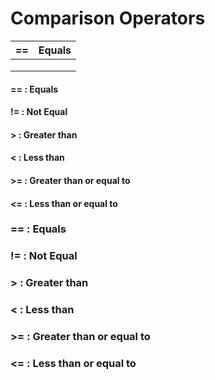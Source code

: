 <!--
# Comparison, Logical, and Membership Operators
-->

# Comparison Operators

| __==__      | Equals |
|---          |:-:    |
|             |       |
|             |       |
|             |       |

#### __==__ : Equals
#### __!=__ : Not Equal
#### __>__ : Greater than
#### __<__ : Less than
#### __>=__ : Greater than or equal to
#### __<=__ : Less than or equal to


### __==__ : Equals
### __!=__ : Not Equal
### __>__ : Greater than
### __<__ : Less than
### __>=__ : Greater than or equal to
### __<=__ : Less than or equal to
